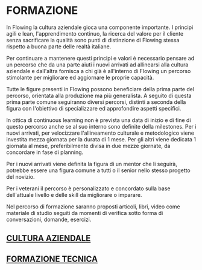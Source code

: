 FORMAZIONE
==========

In Flowing la cultura aziendale gioca una componente importante. I principi agili e lean, l'apprendimento continuo, la ricerca del valore per il cliente senza sacrificare la qualità sono punti di distinzione di Flowing stessa rispetto a buona parte delle realtà italiane.

Per continuare a mantenere questi principi e valori è necessario pensare ad un percorso che da una parte aiuti i nuovi arrivati ad allinearsi alla cultura aziendale e dall'altra fornisca a chi già è all'interno di Flowing un percorso stimolante per migliorare ed aggiornare le proprie capacità.

Tutte le figure presenti in Flowing possono beneficiare della prima parte del percorso, orientata alla produzione ma più generalista. A seguito di questa prima parte comune seguiranno diversi percorsi, distinti a seconda della figura con l'obiettivo di specializzare ed approfondire aspetti specifici.

In ottica di continuous learning non è prevista una data di inizio e di fine di questo percorso anche se al suo interno sono definite della milestones. Per i nuovi arrivati, per velocizzare l'allineamento culturale e metodologico viene investita mezza giornata per la durata di 1 mese. Per gli altri viene dedicata 1 giornata al mese, preferibilmente divisa in due mezze giornate, da concordare in fase di planning.

Per i nuovi arrivati viene definita la figura di un mentor che li seguirà, potrebbe essere una figura comune a tutti o il senior nello stesso progetto del novizio.

Per i veterani il percorso è personalizzato e concordato sulla base dell'attuale livello e delle skill da migliorare o imparare.

Nel percorso di formazione saranno proposti articoli, libri, video come materiale di studio seguiti da momenti di verifica sotto forma di conversazioni, domande, esercizi.

## [CULTURA AZIENDALE](./cultura-aziendale/)
## [FORMAZIONE TECNICA](./formazione-tecnica/)
